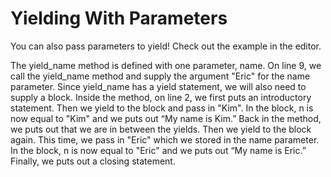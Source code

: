 # Yielding With Parameters

You can also pass parameters to yield! Check out the example in the editor.

The yield_name method is defined with one parameter, name.
On line 9, we call the yield_name method and supply the argument "Eric" for the name parameter. Since yield_name has a yield statement, we will also need to supply a block.
Inside the method, on line 2, we first puts an introductory statement.
Then we yield to the block and pass in "Kim".
In the block, n is now equal to "Kim" and we puts out “My name is Kim.”
Back in the method, we puts out that we are in between the yields.
Then we yield to the block again. This time, we pass in "Eric" which we stored in the name parameter.
In the block, n is now equal to "Eric" and we puts out “My name is Eric.”
Finally, we puts out a closing statement.
